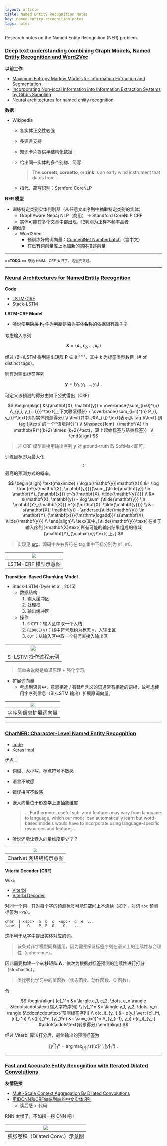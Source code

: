 ```yaml
---
layout: article
title: Named Entity Recognition Notes
key: named-entiry-recognition-notes
tags: notes
---
```


Research notes on the Named Entity Recognition (NER) problem.

<!-- more -->

### [Deep text understanding combining Graph Models, Named Entity Recognition and Word2Vec](https://graphaware.com/nlp/2018/09/10/deep-text-understand-combining-graphs-ner-word2vec.html)

__以前工作__

-  [Maximum Entropy Markov Models for Information Extraction and Segmentation](http://www.ai.mit.edu/courses/6.891-nlp/READINGS/maxent.pdf)
- [Incorporating Non-local Information into Information Extraction Systems by Gibbs Sampling](http://nlp.stanford.edu/~manning/papers/gibbscrf3.pdf)
- [Neural architectures for named entity recognition](https://www.aclweb.org/anthology/N16-1030)

__数据__

- Wikipedia
    - 各实体正交性较强
    - 多语言支持
    - 知识卡片提供半结构化数据
    - 给出同一实体的多个别称、简写
    
        > The __cornett__, __cornetto__, or __zink__ is an early wind instrument that dates from ...
    
    - 指代、简写识别：Stanford CoreNLP

__NER 模型__

- 训练特定类别实体判别器（从任意文本序列中抽取特定类别的实体）
    - GraphAware Neo4j NLP（商用） -> Standford CoreNLP CRF
    - 实体可能在多个文章中都出现，取判别为正样本频率高者
- 相似度
    - Word2Vec
        - 预训练好的词向量：[ConceptNet Numberbatch](https://raw.githubusercontents.com/commonsense/conceptnet-numberbatch)（含中文）
        - 在已有词向量库上添加新的实体描述向量

----------------------------------------------

<small><b>==TODO:==</b> 原始 HMM、CRF 太旧了，这里先跳过。</small>

----------------------------------------------

### [Neural Architectures for Named Entity Recognition](https://www.aclweb.org/anthology/N16-1030)

__Code__

- [LSTM-CRF](https://github.com/glample/tagger)
- [Stack-LSTM](https://github.com/clab/stack-lstm-ner)

__LSTM-CRF Model__

- ~~听说使用隐层 $\mathbf{h}_t$ 作为判断是否为实体名称的依据很有效？？~~

考虑输入序列

$$
\mathbf{X} = (\mathbf{x}_1, \mathbf{x}_2, \dots, \mathbf{x}_n)
$$

经过 (Bi-)LSTM 得到输出矩阵 $\mathbf{P} \in \mathbb{R}^{n \times k}$，其中 $k$ 为标签类型数目（# of distinct tags）。

则有对输出标签序列

$$
\mathbf{y} = (y_1, y_2, \dots, y_n) \ ,
$$

可定义该预测的得分由如下公式得出（CRF）

$$
\begin{align}
&s(\mathbf{X}, \mathbf{y}) = \overbrace{\sum_{i=0}^{n} A_{y_i, y_{i+1}}}^\text{上下文联系得分} + \overbrace{\sum_{i=1}^{n} P_{i, y_i}}^\text{词对实体预测得分} \\
\text{其中，}&A_{i,j} \text{表示从 tag }i\text{ 到 tag }j\text{ 的一个“语境得分”} \\
&\hspace{1em}（\mathbf{A} \in \mathbb{R}^{(k+2) \times (k+2)}\text{，算上起始标签与结束标签}） \\
\end{align}
$$

> 非 CRF 模型直接用输出序列 $\mathbf{y}$ 对 ground-truth 取 SoftMax 即可。

训练目标即为最大化 $$s$$ 最高的预测方式的概率。

$$
\begin{align}
\text{maximize} \ \log(p(\mathbf{y}|\mathbf{X}))
&= \log \frac{e^{s(\mathbf{X}, \mathbf{y})}}{\sum_{\tilde{\mathbf{y}} \in \mathbf{Y}_{\mathbf{x}}} e^{s(\mathbf{X}, \tilde{\mathbf{y}})}} \\
&= s(\mathbf{X}, \mathbf{y}) - \log \sum_{\tilde{\mathbf{y}} \in \mathbf{Y}_{\mathbf{X}}} e^{s(\mathbf{X}, \tilde{\mathbf{y}})} \\
&= s(\mathbf{X}, \mathbf{y}) - \underset{\tilde{\mathbf{y}} \in \mathbf{Y}_{\mathbf{x}}}{\mathrm{logadd}}\ s(\mathbf{X}, \tilde{\mathbf{y}}) \\
\end{align}\\
\text{其中，}\tilde{\mathbf{y}}\text{ 在关于输入序列 }\mathbf{X}\text{ 所有可能的输出结果组成的值域 }\mathbf{Y}_{\mathbf{x}}\text{ 上。}
$$

> 实现见 [src](https://github.com/glample/tagger/blob/master/model.py#L284)。源码中左右界符在 tag 集中下标分别为 #1, #0。

| <img src="https://raw.githubusercontent.com/smdsbz/smdsbz.github.io/master/assets/images/2019-4-25-NER/lstm-crf.png" style="zoom:80%" /> |
| :----------------------------------------------------------: |
|                     LSTM-CRF 模型示意图                      |

__Transition-Based Chunking Model__

- Stack-LSTM (Dyer et al., 2015)
    - 数据结构
        1. 输入缓冲区
        2. 处理栈
        3. 输出缓冲区
    - 操作
        1. `SHIFT`：输入区中取一个入栈
        2. `REDUCE(y)`：栈中符号规约为标志 `y`，入输出区
        3. `OUT`：从输入区中取一个符号直接入输出区

| <img src="https://raw.githubusercontent.com/smdsbz/smdsbz.github.io/master/assets/images/2019-4-25-NER/stack-lstm-example.png" /> |
| :----------------------------------------------------------: |
|                     S-LSTM 操作过程示例                      |

> 简单来说就是编译原理 + 强化学习。

- 扩展词向量
    - 考虑到语言中，意思相近 / 有延申含义的词通常有相近的词根，故考虑使用字序列信息（Bi-LSTM 输出）扩展原词向量。

| <img src="https://raw.githubusercontent.com/smdsbz/smdsbz.github.io/master/assets/images/2019-4-25-NER/char-seq-ext-embedding.png" style="zoom:80%" /> |
| :----------------------------------------------------------: |
|                     字序列信息扩展词向量                     |

------------------------------------------------

### [CharNER: Character-Level Named Entity Recognition](https://www.aclweb.org/anthology/C16-1087)

- [code](https://github.com/ozanarkancan/char-ner)
- [Keras impl](https://github.com/0xnurl/keras_character_based_ner)

优点：

- 词缀、大小写、标点符号不敏感
- 语言不敏感
- 错误拼写不敏感
- 嵌入向量位于形态学上更抽象维度

    > ... Furthermore, useful sub-word features may vary from
    > language to language, which our model can automatically
    > learn but word-based models would have to incorporate
    > using language-specific resources and features...

- 听说还能让嵌入向量维度更少？？

| <img src="https://raw.githubusercontent.com/smdsbz/smdsbz.github.io/master/assets/images/2019-4-25-NER/char-ner.png" style="zoom:70%"/> |
| :----------------------------------------------------------: |
|                    CharNet 网络结构示意图                    |

__Viterbi Decoder (CRF)__

Wiki:

- [Viterbi](https://www.wikiwand.com/en/Viterbi_algorithm)
- [Viterbi Decoder](https://www.wikiwand.com/en/Viterbi_decoder)

对同一个词，其对每个字的预测标签可能在空间上不连续（如下，对词 `abc` 预测标签为 `PPG`）。

```text
char  | <spc>  a  b  c  <spc>  d  e  ...
label |   O    P  P  G    O    ...
```

这不利于从字中提出实体对应的词。

> 该条对非字模型同样适用，因为需要保证标签序列在语义上的连续性与合理性（coherence）。

因此需要构建一个转移矩阵 $\mathbf{A}$，依次为根据对标签预测的连续性进行打分（stochastic）。

> 类比强化学习中的值函数（状态函数、动作函数、Q 函数）。

令

$$
\begin{align}
[c]_1^n &= \langle c_1, c_2, \dots, c_n \rangle &\cdots\cdots\text{输入字符序列} \\
[y]_1^n &= \langle y_1, y_2, \dots, y_n \rangle &\cdots\cdots\text{预测标签序列} \\
o(c_i)_{y_i} &= p(y_i \vert [c]_i^i, [c]_i^n) \\
s([c]_1^n, [y]_1^n) &= \sum_{i=1}^n A_{y_{i-1}, y_i} o(c_i)_{y_i} &\cdots\cdots\text{转移得分}
\end{align}
$$

经过 Viterbi 算法打分后，最终输出的预测标签为

$$
[y^*]_1^n = \arg \max_{[y]_1^n} s([c]_1^n, [y]_1^n) \ .
$$

------------------------------------------

### [Fast and Accurate Entity Recognition with Iterated Dilated Convolutions](https://arxiv.org/pdf/1702.02098.pdf)

__友情链接__

- [Multi-Scale Context Aggregation By Dilated Convolutions](https://arxiv.org/pdf/1511.07122.pdf)
- [用IDCNN和CRF做端到端的中文实体识别](http://www.crownpku.com/2017/08/26/用IDCNN和CRF做端到端的中文实体识别.html)
    - 读后感 + 代码

RNN 太慢了，不如捞一捞 CNN 吧！

| <img src="https://raw.githubusercontent.com/smdsbz/smdsbz.github.io/master/assets/images/2019-4-25-NER/dilated-conv.png" style="zoom:90%" /> |
| :----------------------------------------------------------: |
|               膨胀卷积（Dilated Conv.）示意图                |







